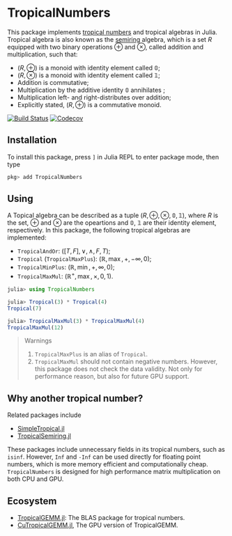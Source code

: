# TropicalNumbers

This package implements [tropical numbers](https://en.wikipedia.org/wiki/Tropical_geometry) and tropical algebras in Julia. Tropical algebra is also known as the [semiring](https://en.wikipedia.org/wiki/Semiring) algebra, which is a set $R$ equipped with two binary operations $\oplus$ and $\otimes$, called addition and multiplication, such that:

* $(R, \oplus)$ is a monoid with identity element called $\mathbb{0}$;
* $(R, \otimes)$ is a monoid with identity element called $\mathbb{1}$;
* Addition is commutative;
* Multiplication by the additive identity $\mathbb{0}$ annihilates ;
* Multiplication left- and right-distributes over addition;
* Explicitly stated, $(R, \oplus)$ is a commutative monoid.


[![Build Status](https://travis-ci.com/TensorBFS/TropicalNumbers.jl.svg?branch=master)](https://travis-ci.com/TensorBFS/TropicalNumbers.jl)
[![Codecov](https://codecov.io/gh/TensorBFS/TropicalNumbers.jl/branch/master/graph/badge.svg)](https://codecov.io/gh/TensorBFS/TropicalNumbers.jl)

## Installation
To install this package, press `]` in Julia REPL to enter package mode, then type

```julia
pkg> add TropicalNumbers
```

## Using

A Topical algebra can be described as a tuple $(R, \oplus, \otimes, \mathbb{0}, \mathbb{1})$, where $R$ is the set, $\oplus$ and $\otimes$ are the opeartions and $\mathbb{0}$, $\mathbb{1}$ are their identity element, respectively. In this package, the following tropical algebras are implemented:
* `TropicalAndOr`: $([T, F], \lor, \land, F, T)$;
* `Tropical` (`TropicalMaxPlus`): $(\mathbb{R}, \max, +, -\infty, 0)$;
* `TropicalMinPlus`: $(\mathbb{R}, \min, +, \infty, 0)$;
* `TropicalMaxMul`: $(\mathbb{R}^+, \max, \times, 0, 1)$.

```julia
julia> using TropicalNumbers

julia> Tropical(3) * Tropical(4)
Tropical(7)

julia> TropicalMaxMul(3) * TropicalMaxMul(4)
TropicalMaxMul(12)
```
> Warnings
> 1. `TropicalMaxPlus` is an alias of `Tropical`.
> 2. `TropicalMaxMul` should not contain negative numbers. However, this package does not check the data validity. Not only for performance reason, but also for future GPU support.

## Why another tropical number?

Related packages include

* [SimpleTropical.jl](https://github.com/scheinerman/SimpleTropical.jl)
* [TropicalSemiring.jl](https://github.com/saschatimme/TropicalSemiring.jl)

These packages include unnecessary fields in its tropical numbers, such as `isinf`. However, `Inf` and `-Inf` can be used directly for floating point numbers, which is more memory efficient and computationally cheap. `TropicalNumbers` is designed for high performance matrix multiplication on both CPU and GPU.

## Ecosystem
* [TropicalGEMM.jl](https://github.com/TensorBFS/TropicalGEMM.jl): The BLAS package for tropical numbers.
* [CuTropicalGEMM.jl](https://github.com/ArrogantGao/CuTropicalGEMM.jl), The GPU version of TropicalGEMM.